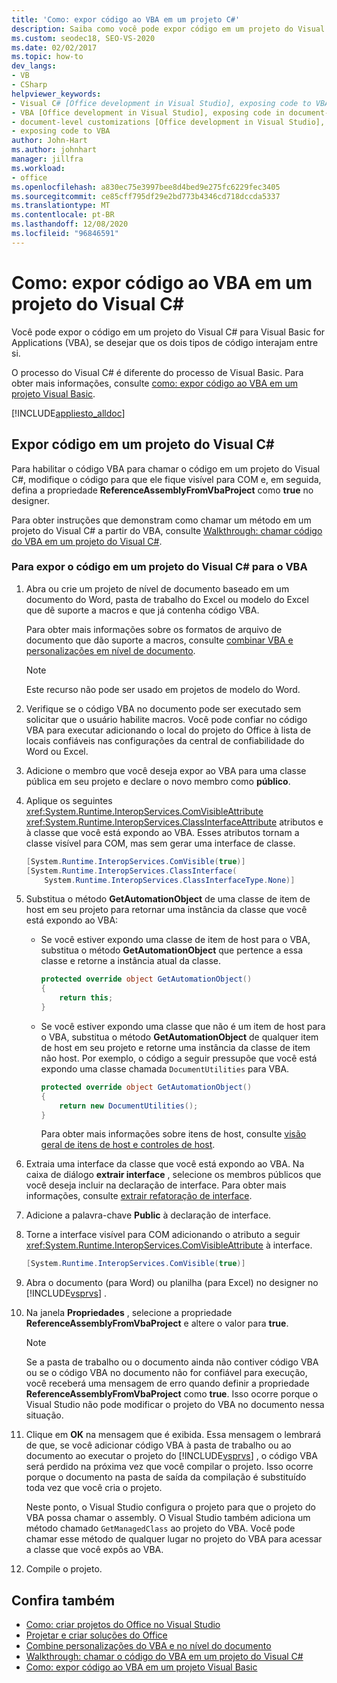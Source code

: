 ```yaml
---
title: 'Como: expor código ao VBA em um projeto C#'
description: Saiba como você pode expor código em um projeto do Visual C# para Visual Basic for Applications (VBA), se desejar que os dois tipos de código interajam entre si.
ms.custom: seodec18, SEO-VS-2020
ms.date: 02/02/2017
ms.topic: how-to
dev_langs:
- VB
- CSharp
helpviewer_keywords:
- Visual C# [Office development in Visual Studio], exposing code to VBA
- VBA [Office development in Visual Studio], exposing code in document-level customizations
- document-level customizations [Office development in Visual Studio], exposing code
- exposing code to VBA
author: John-Hart
ms.author: johnhart
manager: jillfra
ms.workload:
- office
ms.openlocfilehash: a830ec75e3997bee8d4bed9e275fc6229fec3405
ms.sourcegitcommit: ce85cff795df29e2bd773b4346cd718dccda5337
ms.translationtype: MT
ms.contentlocale: pt-BR
ms.lasthandoff: 12/08/2020
ms.locfileid: "96846591"
---
```

# <a name="how-to-expose-code-to-vba-in-a-visual-c-project"></a>Como: expor código ao VBA em um projeto do Visual C#
  Você pode expor o código em um projeto do Visual C# para Visual Basic for Applications (VBA), se desejar que os dois tipos de código interajam entre si.

 O processo do Visual C# é diferente do processo de Visual Basic. Para obter mais informações, consulte [como: expor código ao VBA em um projeto Visual Basic](../vsto/how-to-expose-code-to-vba-in-a-visual-basic-project.md).

 [!INCLUDE[appliesto_alldoc](../vsto/includes/appliesto-alldoc-md.md)]

## <a name="expose-code-in-a-visual-c-project"></a>Expor código em um projeto do Visual C#
 Para habilitar o código VBA para chamar o código em um projeto do Visual C#, modifique o código para que ele fique visível para COM e, em seguida, defina a propriedade **ReferenceAssemblyFromVbaProject** como **true** no designer.

 Para obter instruções que demonstram como chamar um método em um projeto do Visual C# a partir do VBA, consulte [Walkthrough: chamar código do VBA em um projeto do Visual C&#35;](../vsto/walkthrough-calling-code-from-vba-in-a-visual-csharp-project.md).

### <a name="to-expose-code-in-a-visual-c-project-to-vba"></a>Para expor o código em um projeto do Visual C# para o VBA

1. Abra ou crie um projeto de nível de documento baseado em um documento do Word, pasta de trabalho do Excel ou modelo do Excel que dê suporte a macros e que já contenha código VBA.

    Para obter mais informações sobre os formatos de arquivo de documento que dão suporte a macros, consulte [combinar VBA e personalizações em nível de documento](../vsto/combining-vba-and-document-level-customizations.md).

   > [!NOTE]
   > Este recurso não pode ser usado em projetos de modelo do Word.

2. Verifique se o código VBA no documento pode ser executado sem solicitar que o usuário habilite macros. Você pode confiar no código VBA para executar adicionando o local do projeto do Office à lista de locais confiáveis nas configurações da central de confiabilidade do Word ou Excel.

3. Adicione o membro que você deseja expor ao VBA para uma classe pública em seu projeto e declare o novo membro como **público**.

4. Aplique os seguintes <xref:System.Runtime.InteropServices.ComVisibleAttribute> <xref:System.Runtime.InteropServices.ClassInterfaceAttribute> atributos e à classe que você está expondo ao VBA. Esses atributos tornam a classe visível para COM, mas sem gerar uma interface de classe.

   ```csharp
   [System.Runtime.InteropServices.ComVisible(true)]
   [System.Runtime.InteropServices.ClassInterface(
       System.Runtime.InteropServices.ClassInterfaceType.None)]
   ```

5. Substitua o método **GetAutomationObject** de uma classe de item de host em seu projeto para retornar uma instância da classe que você está expondo ao VBA:

   - Se você estiver expondo uma classe de item de host para o VBA, substitua o método **GetAutomationObject** que pertence a essa classe e retorne a instância atual da classe.

     ```csharp
     protected override object GetAutomationObject()
     {
         return this;
     }
     ```

   - Se você estiver expondo uma classe que não é um item de host para o VBA, substitua o método **GetAutomationObject** de qualquer item de host em seu projeto e retorne uma instância da classe de item não host. Por exemplo, o código a seguir pressupõe que você está expondo uma classe chamada `DocumentUtilities` para VBA.

     ```csharp
     protected override object GetAutomationObject()
     {
         return new DocumentUtilities();
     }
     ```

     Para obter mais informações sobre itens de host, consulte [visão geral de itens de host e controles de host](../vsto/host-items-and-host-controls-overview.md).

6. Extraia uma interface da classe que você está expondo ao VBA. Na caixa de diálogo **extrair interface** , selecione os membros públicos que você deseja incluir na declaração de interface. Para obter mais informações, consulte [extrair refatoração de interface](../ide/reference/extract-interface.md).

7. Adicione a palavra-chave **Public** à declaração de interface.

8. Torne a interface visível para COM adicionando o atributo a seguir <xref:System.Runtime.InteropServices.ComVisibleAttribute> à interface.

   ```csharp
   [System.Runtime.InteropServices.ComVisible(true)]
   ```

9. Abra o documento (para Word) ou planilha (para Excel) no designer no [!INCLUDE[vsprvs](../sharepoint/includes/vsprvs-md.md)] .

10. Na janela **Propriedades** , selecione a propriedade **ReferenceAssemblyFromVbaProject** e altere o valor para **true**.

    > [!NOTE]
    > Se a pasta de trabalho ou o documento ainda não contiver código VBA ou se o código VBA no documento não for confiável para execução, você receberá uma mensagem de erro quando definir a propriedade **ReferenceAssemblyFromVbaProject** como **true**. Isso ocorre porque o Visual Studio não pode modificar o projeto do VBA no documento nessa situação.

11. Clique em **OK** na mensagem que é exibida. Essa mensagem o lembrará de que, se você adicionar código VBA à pasta de trabalho ou ao documento ao executar o projeto do [!INCLUDE[vsprvs](../sharepoint/includes/vsprvs-md.md)] , o código VBA será perdido na próxima vez que você compilar o projeto. Isso ocorre porque o documento na pasta de saída da compilação é substituído toda vez que você cria o projeto.

     Neste ponto, o Visual Studio configura o projeto para que o projeto do VBA possa chamar o assembly. O Visual Studio também adiciona um método chamado `GetManagedClass` ao projeto do VBA. Você pode chamar esse método de qualquer lugar no projeto do VBA para acessar a classe que você expôs ao VBA.

12. Compile o projeto.

## <a name="see-also"></a>Confira também
- [Como: criar projetos do Office no Visual Studio](../vsto/how-to-create-office-projects-in-visual-studio.md)
- [Projetar e criar soluções do Office](../vsto/designing-and-creating-office-solutions.md)
- [Combine personalizações do VBA e no nível do documento](../vsto/combining-vba-and-document-level-customizations.md)
- [Walkthrough: chamar o código do VBA em um projeto do Visual C&#35;](../vsto/walkthrough-calling-code-from-vba-in-a-visual-csharp-project.md)
- [Como: expor código ao VBA em um projeto Visual Basic](../vsto/how-to-expose-code-to-vba-in-a-visual-basic-project.md)
